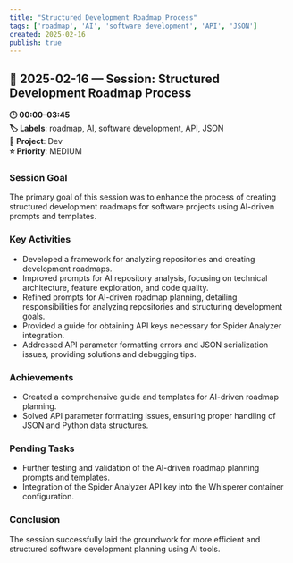 ```yaml
---
title: "Structured Development Roadmap Process"
tags: ['roadmap', 'AI', 'software development', 'API', 'JSON']
created: 2025-02-16
publish: true
---
```


## 📅 2025-02-16 — Session: Structured Development Roadmap Process

**🕒 00:00–03:45**  
**🏷️ Labels**: roadmap, AI, software development, API, JSON  
**📂 Project**: Dev  
**⭐ Priority**: MEDIUM  


### Session Goal
The primary goal of this session was to enhance the process of creating structured development roadmaps for software projects using AI-driven prompts and templates.

### Key Activities
- Developed a framework for analyzing repositories and creating development roadmaps.
- Improved prompts for AI repository analysis, focusing on technical architecture, feature exploration, and code quality.
- Refined prompts for AI-driven roadmap planning, detailing responsibilities for analyzing repositories and structuring development goals.
- Provided a guide for obtaining API keys necessary for Spider Analyzer integration.
- Addressed API parameter formatting errors and JSON serialization issues, providing solutions and debugging tips.

### Achievements
- Created a comprehensive guide and templates for AI-driven roadmap planning.
- Solved API parameter formatting issues, ensuring proper handling of JSON and Python data structures.

### Pending Tasks
- Further testing and validation of the AI-driven roadmap planning prompts and templates.
- Integration of the Spider Analyzer API key into the Whisperer container configuration.

### Conclusion
The session successfully laid the groundwork for more efficient and structured software development planning using AI tools.
